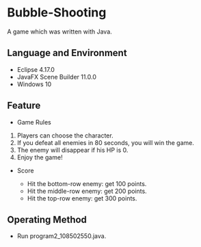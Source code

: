 # Bubble-Shooting
A game which was written with Java.

## Language and Environment
* Eclipse 4.17.0
* JavaFX Scene Builder 11.0.0
* Windows 10

## Feature
* Game Rules
<ol>
<li> Players can choose the character.</li>
<li> If you defeat all enemies in 80 seconds, you will win the game.</li>
<li> The enemy will disappear if his HP is 0.</li>
<li> Enjoy the game!</li>
</ol>

* Score

  * Hit the bottom-row enemy: get 100 points.
  * Hit the middle-row enemy: get 200 points.
  * Hit the top-row enemy: get 300 points.
  
## Operating Method
* Run program2_108502550.java.
